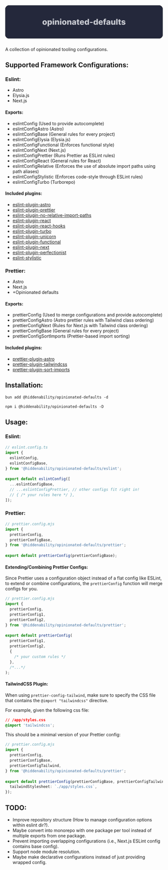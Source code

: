 # ![Banner](/assets/banner.svg)

A collection of opinionated tooling configurations.

## Supported Framework Configurations:

### Eslint:

- Astro
- Elysia.js
- Next.js

#### Exports:

- eslintConfig (Used to provide autocomplete)
- eslintConfigAstro (Astro)
- eslintConfigBase (General rules for every project)
- eslintConfigElysia (Elysia.js)
- eslintConfigFunctional (Enforces functional style)
- eslintConfigNext (Next.js)
- eslintConfigPrettier (Runs Prettier as ESLint rules)
- eslintConfigReact (General rules for React)
- eslintConfigRelative (Enforces the use of absolute import paths using path aliases)
- eslintConfigStylistic (Enforces code-style through ESLint rules)
- eslintConfigTurbo (Turborepo)

#### Included plugins:

- [eslint-plugin-astro](https://github.com/ota-meshi/eslint-plugin-astro)
- [eslint-plugin-prettier](https://github.com/prettier/eslint-plugin-prettier)
- [eslint-plugin-no-relative-import-paths](https://github.com/MelvinVermeer/eslint-plugin-no-relative-import-paths)
- [eslint-plugin-react](https://github.com/jsx-eslint/eslint-plugin-react)
- [eslint-plugin-react-hooks](https://github.com/facebook/react/tree/main/packages/eslint-plugin-react-hooks)
- [eslint-plugin-turbo](https://github.com/vercel/turborepo/tree/main/packages/eslint-plugin-turbo)
- [eslint-plugin-unicorn](https://github.com/sindresorhus/eslint-plugin-unicorn)
- [eslint-plugin-functional](https://github.com/eslint-functional/eslint-plugin-functional)
- [eslint-plugin-next](https://github.com/vercel/next.js/tree/canary/packages/eslint-plugin-next)
- [eslint-plugin-perfectionist](https://github.com/azat-io/eslint-plugin-perfectionist)
- [eslint-stylistic](https://github.com/eslint-stylistic/eslint-stylistic)

### Prettier:

- Astro
- Next.js
- +Opinionated defaults

#### Exports:

- prettierConfig (Used to merge configurations and provide autocomplete)
- prettierConfigAstro (Astro prettier rules with Tailwind class ordering)
- prettierConfigNext (Rules for Next.js with Tailwind class ordering)
- prettierConfigBase (General rules for every project)
- prettierConfigSortImports (Prettier-based import sorting)

#### Included plugins:

- [prettier-plugin-astro](https://github.com/withastro/prettier-plugin-astro)
- [prettier-plugin-tailwindcss](https://github.com/tailwindlabs/prettier-plugin-tailwindcss)
- [prettier-plugin-sort-imports](https://github.com/trivago/prettier-plugin-sort-imports)

## Installation:

```
bun add @hiddenability/opinionated-defaults -d
```

```
npm i @hiddenability/opinionated-defaults -D
```

## Usage:

### Eslint:

```ts
// eslint.config.ts
import {
  eslintConfig,
  eslintConfigBase,
} from '@hiddenability/opinionated-defaults/eslint';

export default eslintConfig([
  ...eslintConfigBase,
  // ...eslintConfigPrettier, // other configs fit right in!
  // { /* your rules here */ },
]);
```

### Prettier:

```ts
// prettier.config.mjs
import {
  prettierConfig,
  prettierConfigBase,
} from '@hiddenability/opinionated-defaults/prettier';

export default prettierConfig(prettierConfigBase);
```

#### Extending/Combining Prettier Configs:

Since Prettier uses a configuration object instead of a flat config like ESLint, to extend or combine configurations, the `prettierConfig` function will merge configs for you.

```ts
// prettier.config.mjs
import {
  prettierConfig,
  prettierConfig1,
  prettierConfig2,
} from '@hiddenability/opinionated-defaults/prettier';

export default prettierConfig(
  prettierConfig1,
  prettierConfig2,
  {
    /* your custom rules */
  },
  /*...*/
);
```

#### TailwindCSS Plugin:

When using `prettier-config-tailwind`, make sure to specify the CSS file that contains the `@import "tailwindcss"` directive.

For example, given the following css file:

```css
// /app/styles.css
@import 'tailwindcss';
```

This should be a minimal version of your Prettier config:

```ts
// prettier.config.mjs
import {
  prettierConfig,
  prettierConfigBase,
  prettierConfigTailwind,
} from '@hiddenability/opinionated-defaults/prettier';

export default prettierConfig(prettierConfigBase, prettierConfigTailwind, {
  tailwindStylesheet: `./app/styles.css`,
});
```

## TODO:

- Improve repository structure (How to manage configuration options within eslint dir?).
- Maybe convert into monorepo with one package per tool instead of multiple exports from one package.
- Prevent importing overlapping configurations (i.e., Next.js ESLint config contains base config).
- Support node module resolution.
- Maybe make declarative configurations instead of just providing wrapped config.
